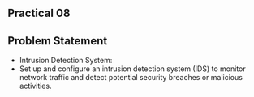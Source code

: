 ## Practical 08

## Problem Statement

* Intrusion Detection System:
* Set up and configure an intrusion detection system (IDS) to monitor network traffic and detect potential security breaches or malicious activities.


